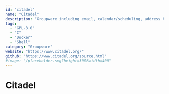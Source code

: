 ```yaml
---
id: "citadel"
name: "Citadel"
description: "Groupware including email, calendar/scheduling, address books, forums, mailing lists, IM, wiki and blog engines, RSS aggregation and more."
tags:
  - "GPL-3.0"
  - "C"
  - "Docker"
  - "Shell"
category: "Groupware"
website: "https://www.citadel.org/"
github: "https://www.citadel.org/source.html"
#image: "/placeholder.svg?height=300&width=400"
---
```


# Citadel
